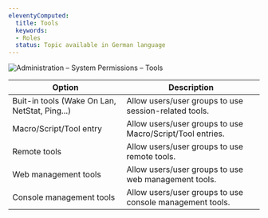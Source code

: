 ```yaml
---
eleventyComputed:
  title: Tools
  keywords:
  - Roles
  status: Topic available in German language
---
```

![Administration – System Permissions – Tools](https://webdevolutions.azureedge.net/docs/en/server/ServerOp0063.png)

| Option                                        | Description                                               |
|-----------------------------------------------|-----------------------------------------------------------|
| Buit-in tools (Wake On Lan, NetStat, Ping...) | Allow users/user groups to use session-related tools.     |
| Macro/Script/Tool entry                       | Allow users/user groups to use Macro/Script/Tool entries. |
| Remote tools                                  | Allow users/user groups to use remote tools.              |
| Web management tools                          | Allow users/user groups to use web management tools.      |
| Console management tools                      | Allow users/user groups to use console management tools.  |
